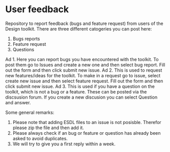 # User feedback
Repository to report feedback (bugs and feature request) from users of the Design toolkit.
There are three different catogeries you can post here:
1. Bugs reports
2. Feature request
3. Questions

Ad 1. Here you can report bugs you have encountered with the toolkit. 
To post them go to Issues and create a new one and then select bug report.
Fill out the form and then click submit new issue.
Ad 2. This is used to request new features/ideas for the toolkit. 
To make in a request go to issue, select create new issue and then select feature request.
Fill out the form and then click submit new issue.
Ad 3. This is used if you have a question on the toolkit, which is not a bug or a feature. 
These can be posted via the discsusion forum. If you create a new discusion you can select Question and answer.

Some general remarks:
1. Please note that adding ESDL files to an issue is not posisble. Therefor please zip the file and then add it.
2. Please always check if an bug or feature or question has already been asked to avoid duplicates.
3. We will try to give you a first reply within a week.

